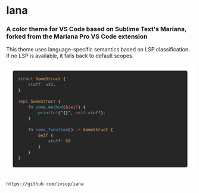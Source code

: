 # Iana
### A color theme for VS Code based on Sublime Text's Mariana, forked from the Mariana Pro VS Code extension

This theme uses language-specific semantics based on LSP classification. If no LSP is available, it falls back to default scopes.

![Screenshot of some code](https://raw.githubusercontent.com/ivsop/iana/master/screenshot.png)

`https://github.com/ivsop/iana`
